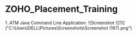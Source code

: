# ZOHO_Placement_Training

1..ATM Java Command Line Application.
![Screenshot (21)]("C:\Users\DELL\Pictures\Screenshots\Screenshot (167).png")


